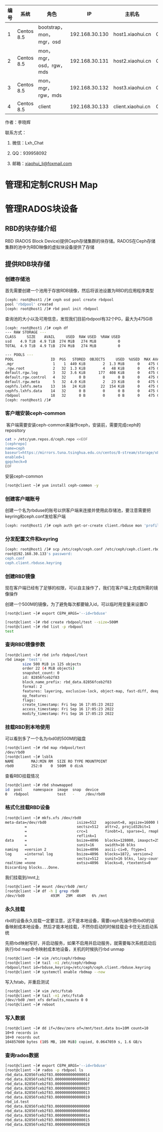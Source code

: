 | 编号  | 系统         | 角色                    | IP             | 主机名               | Ceph版本 |
| --- | ---------- | --------------------- | -------------- | ----------------- | ------ |
| 1   | Centos 8.5 | bootstrap，mon，mgr，osd | 192.168.30.130 | host1.xiaohui.cn  | Quincy |
| 2   | Centos 8.5 | mon，mgr，osd，rgw，mds   | 192.168.30.131 | host2.xiaohui.cn  | Quincy |
| 3   | Centos 8.5 | mon，mgr，rgw，mds       | 192.168.30.132 | host3.xiaohui.cn  | Quincy |
| 4   | Centos 8.5 | client                | 192.168.30.133 | client.xiaohui.cn | Quincy |

作者：李晓辉

联系方式：

1. 微信：Lxh_Chat

2. QQ：939958092

3. 邮箱：[xiaohui_li@foxmail.com](mailto:xiaohui_li@foxmail.com)

# 管理和定制CRUSH Map

# 管理RADOS块设备

## RBD的块存储介绍

RBD (RADOS Block Device)提供Ceph存储集群的块存储。RADOS在Ceph存储集群的池中为RBD映像的虚拟块设备提供了存储

## 提供RDB块存储

### 创建存储池

首先需要创建一个池用于存放RDB镜像，然后将该池设置为RBD的应用程序类型

```bash
[ceph: root@host1 /]# ceph osd pool create rbdpool
pool 'rbdpool' created
[ceph: root@host1 /]# rbd pool init rbdpool
```

查询池的大小以及可用信息，发现我们目前rbdpool有32个PG，最大为475GiB

```bash
[ceph: root@host1 /]# ceph df
--- RAW STORAGE ---
CLASS     SIZE    AVAIL     USED  RAW USED  %RAW USED
ssd    4.9 TiB  4.9 TiB  274 MiB   274 MiB          0
TOTAL  4.9 TiB  4.9 TiB  274 MiB   274 MiB          0

--- POOLS ---
POOL                 ID  PGS   STORED  OBJECTS     USED  %USED  MAX AVAIL
.mgr                  1    1  449 KiB        2  1.3 MiB      0    475 GiB
.rgw.root             2   32  1.3 KiB        4   48 KiB      0    475 GiB
default.rgw.log       3   32  3.6 KiB      177  408 KiB      0    475 GiB
default.rgw.control   4   32      0 B        8      0 B      0    475 GiB
default.rgw.meta      5   32  4.0 KiB        2   23 KiB      0    475 GiB
cephfs.lxhfs.meta    13   16   24 KiB       22  154 KiB      0    475 GiB
cephfs.lxhfs.data    14   32      0 B        0      0 B      0    475 GiB
rbdpool              18   32      0 B        0      0 B      0    475 GiB
[ceph: root@host1 /]# 
```

### 客户端安装ceph-common

 客户端需要安装ceph-common来操作ceph，安装前，需要完成ceph的repository

```bash
cat > /etc/yum.repos.d/ceph.repo <<EOF
[cephrepo]
name=ceph
baseurl=https://mirrors.tuna.tsinghua.edu.cn/centos/8-stream/storage/x86_64/ceph-quincy/
enabled=1
gpgcheck=0
EOF
```

安装ceph-common

```bash
[root@client ~]# yum install ceph-common -y
```

### 创建客户端账号

创建一个名为rbduse的账号以供客户端来连接并使用此存储池，要注意需要把keyring和ceph.conf发给客户端

```bash
[ceph: root@host1 /]# ceph auth get-or-create client.rbduse mon 'profile rbd' osd 'profile rbd' -o /etc/ceph/ceph.client.rbduse.keyring
```

### 分发配置文件和keyring

```bash
[ceph: root@host1 /]# scp /etc/ceph/ceph.conf /etc/ceph/ceph.client.rbduse.keyring root@192.168.30.133:/etc/ceph/
root@192.168.30.133's password: 
ceph.conf                                                                           100%  339   533.3KB/s   00:00    
ceph.client.rbduse.keyring                                                          100%   64   110.0KB/s   00:00    
```

### 创建RBD镜像

现在客户端已经有了足够的权限，可以自主操作了，我们在客户端上完成所需的镜像操作

创建一个500M的镜像，为了避免每次都要输入id，可以临时用变量来设置ID

```bash
[root@client ~]# export CEPH_ARGS='--id=rbduse'
```

```bash
[root@client ~]# rbd create rbdpool/test --size=500M
[root@client ~]# rbd list -p rbdpool
test
```

### 查询RBD镜像参数

```bash
[root@client ~]# rbd info rbdpool/test
rbd image 'test':
        size 500 MiB in 125 objects
        order 22 (4 MiB objects)
        snapshot_count: 0
        id: 82856fceb2f83
        block_name_prefix: rbd_data.82856fceb2f83
        format: 2
        features: layering, exclusive-lock, object-map, fast-diff, deep-flatten
        op_features: 
        flags: 
        create_timestamp: Fri Sep 16 17:05:23 2022
        access_timestamp: Fri Sep 16 17:05:23 2022
        modify_timestamp: Fri Sep 16 17:05:23 2022
```

### 挂载RBD到本地使用

可以看到多了一个名为rbd0的500M的磁盘

```bash
[root@client ~]# rbd map rbdpool/test
/dev/rbd0
[root@client ~]# lsblk
NAME        MAJ:MIN RM  SIZE RO TYPE MOUNTPOINT
rbd0        252:0    0  500M  0 disk 
```

查看RBD挂载情况

```bash
[root@client ~]# rbd showmapped
id  pool     namespace  image  snap  device   
0   rbdpool             test   -     /dev/rbd0
```

### 格式化挂载RBD设备

```bash
[root@client ~]# mkfs.xfs /dev/rbd0
meta-data=/dev/rbd0              isize=512    agcount=8, agsize=16000 blks
         =                       sectsz=512   attr=2, projid32bit=1
         =                       crc=1        finobt=1, sparse=1, rmapbt=0
         =                       reflink=1
data     =                       bsize=4096   blocks=128000, imaxpct=25
         =                       sunit=16     swidth=16 blks
naming   =version 2              bsize=4096   ascii-ci=0, ftype=1
log      =internal log           bsize=4096   blocks=1872, version=2
         =                       sectsz=512   sunit=16 blks, lazy-count=1
realtime =none                   extsz=4096   blocks=0, rtextents=0
Discarding blocks...Done.
```

我们挂载到/mnt上

```bash
[root@client ~]# mount /dev/rbd0 /mnt/
[root@client ~]# df -h | grep rbd0
/dev/rbd0            493M   29M  464M   6% /mnt
```

### 永久挂载

rbd的设备永久挂载一定要注意，这不是本地设备，需要ceph先操作把rbd0的设备映射成本地设备，然后才能本地挂载，不然你启动的时候挂载会卡住无法启动系统

先把rbd映射写好，并启动服务，如果不启用并启动服务，就需要每次系统启动后执行rbd map命令映射成本地设备，关机的时候执行rbd unmap

```bash
[root@client ~]# vim /etc/ceph/rbdmap 
[root@client ~]# tail -n1 /etc/ceph/rbdmap
rbdpool/test id=rbduse,keyring=/etc/ceph/ceph.client.rbduse.keyring
[root@client ~]# systemctl enable rbdmap --now
```

写入fstab，并重启测试

```bash
[root@client ~]# vim /etc/fstab 
[root@client ~]# tail -n1 /etc/fstab
/dev/rbd0 /mnt xfs defaults,noauto 0 0 
[root@client ~]# reboot
```

### 写入数据

```bash
[root@client ~]# dd if=/dev/zero of=/mnt/test.data bs=10M count=10
10+0 records in
10+0 records out
104857600 bytes (105 MB, 100 MiB) copied, 0.0647059 s, 1.6 GB/s
```

### 查询rados数据

```bash
[root@client ~]# export CEPH_ARGS='--id=rbduse'
[root@client ~]# rados -p rbdpool ls
rbd_data.82856fceb2f83.0000000000000014
rbd_data.82856fceb2f83.0000000000000012
rbd_data.82856fceb2f83.000000000000000f
rbd_data.82856fceb2f83.0000000000000023
rbd_data.82856fceb2f83.0000000000000013
rbd_data.82856fceb2f83.0000000000000019
rbd_id.test
rbd_data.82856fceb2f83.0000000000000000
rbd_data.82856fceb2f83.000000000000006d
rbd_data.82856fceb2f83.000000000000001a
rbd_data.82856fceb2f83.0000000000000015
rbd_data.82856fceb2f83.0000000000000028
```


